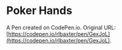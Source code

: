 # Poker Hands

A Pen created on CodePen.io. Original URL: [https://codepen.io/rlbaxter/pen/GexJoL](https://codepen.io/rlbaxter/pen/GexJoL).


